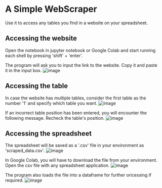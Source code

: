 # A Simple WebScraper
Use it to access any tables you find in a website on your spreadsheet.

## Accessing the website 
Open the notebook in jupyter notebook or Google Colab and start running each shell by pressing 'shift' + 'enter'.

The program will ask you to input the link to the website. 
Copy it and paste it in the input box.
![image](https://github.com/Kev-Daran/WebScraper/assets/81677957/dbeaef83-b90c-4517-a1d1-d93863e349d0)

## Accessing the table
In case the website has multiple tables, consider the first table as the number '1' and specify which table you want.
![image](https://github.com/Kev-Daran/WebScraper/assets/81677957/d5c2ac2e-4e59-4d93-8068-a3e9dbe18906)

If an incorrect table position has been entered, you will encounter the following message.
Recheck the table's position.
![image](https://github.com/Kev-Daran/WebScraper/assets/81677957/e1cfe968-7483-419c-9b5a-9b38ae60c92a)

## Accessing the spreadsheet
The spreadsheet will be saved as a '.csv' file in your environment as 'scraped_data.csv'.
![image](https://github.com/Kev-Daran/WebScraper/assets/81677957/c814780c-b28e-444f-a6a7-e2538703071a)

In Google Colab, you will have to download the file from your environment. 
Open the csv file with any spreadsheet application.
![image](https://github.com/Kev-Daran/WebScraper/assets/81677957/537d99aa-8c35-494a-8806-fdb08a1ef680)

The program also loads the file into a dataframe for further oricessing if required.
![image](https://github.com/Kev-Daran/WebScraper/assets/81677957/7aa3d19a-8ee9-401a-990c-d5b50c11375a)
